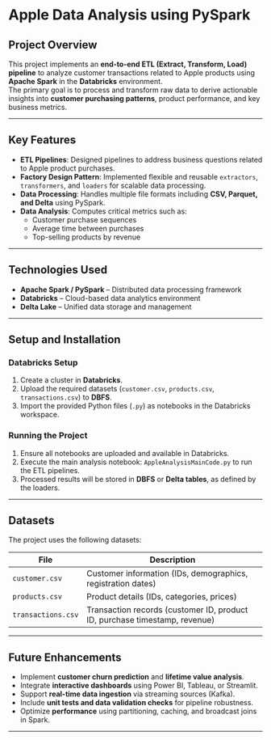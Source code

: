 # Apple Data Analysis using PySpark

## Project Overview
This project implements an **end-to-end ETL (Extract, Transform, Load) pipeline** to analyze customer transactions related to Apple products using **Apache Spark** in the **Databricks** environment.  
The primary goal is to process and transform raw data to derive actionable insights into **customer purchasing patterns**, product performance, and key business metrics.

---

## Key Features
- **ETL Pipelines**: Designed pipelines to address business questions related to Apple product purchases.  
- **Factory Design Pattern**: Implemented flexible and reusable `extractors`, `transformers`, and `loaders` for scalable data processing.  
- **Data Processing**: Handles multiple file formats including **CSV, Parquet, and Delta** using PySpark.  
- **Data Analysis**: Computes critical metrics such as:  
  - Customer purchase sequences  
  - Average time between purchases  
  - Top-selling products by revenue  

---

## Technologies Used
- **Apache Spark / PySpark** – Distributed data processing framework  
- **Databricks** – Cloud-based data analytics environment  
- **Delta Lake** – Unified data storage and management  

---

## Setup and Installation

### Databricks Setup
1. Create a cluster in **Databricks**.  
2. Upload the required datasets (`customer.csv`, `products.csv`, `transactions.csv`) to **DBFS**.  
3. Import the provided Python files (`.py`) as notebooks in the Databricks workspace.  

### Running the Project
1. Ensure all notebooks are uploaded and available in Databricks.  
2. Execute the main analysis notebook: `AppleAnalysisMainCode.py` to run the ETL pipelines.  
3. Processed results will be stored in **DBFS** or **Delta tables**, as defined by the loaders.

---

## Datasets
The project uses the following datasets:

| File | Description |
|------|-------------|
| `customer.csv` | Customer information (IDs, demographics, registration dates) |
| `products.csv` | Product details (IDs, categories, prices) |
| `transactions.csv` | Transaction records (customer ID, product ID, purchase timestamp, revenue) |

---

## Future Enhancements
- Implement **customer churn prediction** and **lifetime value analysis**.  
- Integrate **interactive dashboards** using Power BI, Tableau, or Streamlit.  
- Support **real-time data ingestion** via streaming sources (Kafka).  
- Include **unit tests and data validation checks** for pipeline robustness.  
- Optimize **performance** using partitioning, caching, and broadcast joins in Spark.  

---
